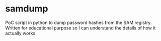 # samdump

PoC script in python to dump password hashes from the SAM registry.
Written for educational purpose so I can understand the details of how it actually works.
